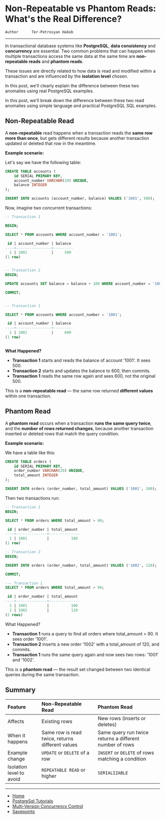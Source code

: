 # Non-Repeatable vs Phantom Reads: What's the Real Difference?

```info
Author      Ter-Petrosyan Hakob
```

---

In transactional database systems like **PostgreSQL**, **data consistency** and **concurrency** are essential. Two common problems that can happen when multiple transactions access the same data at the same time are **non-repeatable reads** and **phantom reads**.

These issues are directly related to how data is read and modified within a transaction and are influenced by the **isolation level** chosen.

In this post, we'll clearly explain the difference between these two anomalies using real PostgreSQL examples.

In this post, we'll break down the difference between these two read anomalies using simple language and practical PostgreSQL SQL examples.

## Non-Repeatable Read

A **non-repeatable** read happens when a transaction reads the **same row more than once**, but gets different results because another transaction updated or deleted that row in the meantime.

**Example scenario:**

Let's say we have the following table:

```sql
CREATE TABLE accounts (
    id SERIAL PRIMARY KEY,
    account_number VARCHAR(20) UNIQUE,
    balance INTEGER
);

INSERT INTO accounts (account_number, balance) VALUES ('1001', 500);

```

Now, imagine two concurrent transactions:

```sql
-- Transaction 1

BEGIN;

SELECT * FROM accounts WHERE account_number = '1001';

 id | account_number | balance 
----+----------------+---------
  1 | 1001           |     500
(1 row)

```

```sql

-- Transaction 2
BEGIN;

UPDATE accounts SET balance = balance + 100 WHERE account_number = '1001';

COMMIT;

```

```sql

-- Transaction 1

SELECT * FROM accounts WHERE account_number = '1001';

 id | account_number | balance 
----+----------------+---------
  1 | 1001           |     600
(1 row)



```

**What Happened?**
- **Transaction 1** starts and reads the balance of account '1001'. It sees 500.
- **Transaction 2** starts and updates the balance to 600, then commits.
- **Transaction 1** reads the same row again and sees 600, not the original 500.

This is a **non-repeatable read** — the same row returned **different values** within one transaction.

## Phantom Read

A **phantom read** occurs when a transaction **runs the same query twice**, and the **number of rows returned changes**, 
because another transaction inserted or deleted rows that match the query condition.

**Example scenario:**

We have a table like this:

```sql
CREATE TABLE orders (
    id SERIAL PRIMARY KEY,
    order_number VARCHAR(20) UNIQUE,
    total_amount INTEGER
);

INSERT INTO orders (order_number, total_amount) VALUES ('1001', 100);
```

Then two transactions run:

```sql
-- Transaction 1
BEGIN;

SELECT * FROM orders WHERE total_amount > 90;

 id | order_number | total_amount 
----+--------------+--------------
  1 | 1001         |          100
(1 row)

```

```sql
-- Transaction 2
BEGIN;

INSERT INTO orders (order_number, total_amount) VALUES ('1002', 120);

COMMIT;
```

```sql
--- Transaction 1
SELECT * FROM orders WHERE total_amount > 90;

 id | order_number | total_amount 
----+--------------+--------------
  1 | 1001         |          100
  2 | 1002         |          120
(2 rows)

```

What Happened?
- **Transaction 1** runs a query to find all orders where total_amount > 90. It sees order '1001'.
- **Transaction 2** inserts a new order '1002' with a total_amount of 120, and commits.
- **Transaction 1** runs the same query again and now sees two rows: '1001' and '1002'.

This is a **phantom read** — the result set changed between two identical queries during the same transaction.

## Summary

|Feature                    |Non-Repeatable Read                                |Phantom Read                                               |
|:--------------------------|:--------------------------------------------------|:----------------------------------------------------------|
|Affects                    |Existing rows                                      |New rows (inserts or deletes)                              |
|When it happens            |Same row is read twice, returns different values   |Same query run twice returns a different number of rows    |
|Example change	            |`UPDATE` or `DELETE` of a row	                    |`INSERT` or `DELETE` of rows matching a condition          |
|Isolation level to avoid   |`REPEATABLE READ` or higher                        |`SERIALIZABLE`                                               |

---

- [Home](./../../README.md)
- [PostgreSql Tutorials](./../tutorials.md)
- [Multi-Version Concurrency Control](./3_Multi_Version_Concurrency_Control.md)
- [Savepoints](./5_Savepoints.md)


